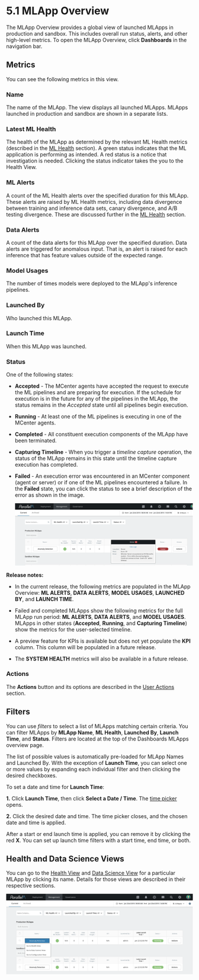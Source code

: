 5.1 MLApp Overview
============================

The MLApp Overview provides a global view of launched MLApps in
production and sandbox. This includes overall run status, alerts,
and other high-level metrics. To open the MLApp Overview,
click **Dashboards** in the navigation bar.

Metrics
-------------------

You can see the following metrics in this view.

### Name

The name of the MLApp. The view displays all launched MLApps. MLApps
launched in production and sandbox are shown in a separate lists.

### Latest ML Health

The health of the MLApp as determined by the
relevant ML Health metrics (described in the [ML Health](./5_2.md) section). A green
status indicates that the ML application is performing as intended. A red
status is a notice that investigation is needed. Clicking the status
indicator takes the you to the Health View.

### ML Alerts

A count of the ML Health alerts over the specified duration for
this MLApp. These alerts are raised by ML Health metrics, including data
divergence between training and inference data sets, canary
divergence, and A/B testing divergence. These are discussed further in the
[ML Health](./5_2.md) section.

### Data Alerts

A count of the data alerts for this MLApp over the specified
duration. Data alerts are triggered for anomalous input. That is, an
alert is raised for each inference that has feature values outside of
the expected range.

### Model Usages

The number of times models were deployed to the MLApp's
inference pipelines.

### Launched By

Who launched this MLApp.

### Launch Time

When this MLApp was launched.

### Status

One of the following states:

-   **Accepted** - The MCenter agents have accepted the request to execute
    the ML pipelines and are preparing for execution. If the schedule
    for execution is in the future for any of the pipelines in the MLApp,
    the status remains in the *Accepted* state until all pipelines
    begin execution.

-   **Running** - At least one of the ML pipelines is executing in one of
    the MCenter agents.

-   **Completed** - All constituent execution components of the MLApp have
    been terminated.

-   **Capturing Timeline** - When you trigger a *timeline capture*
    operation, the status of the MLApp remains in this state until the
    timeline capture execution has completed.

-   **Failed** - An execution error was
    encountered in an MCenter component (agent or server) or if one of the
    ML pipelines encountered a failure. In the **Failed** state, you can
    click the status to see a brief description of the
    error as shown in the image.

    ![](./images/5/1/media/image2.png)

**Release notes:**

-   In the current release, the following metrics are populated in the
    MLApp Overview: **ML ALERTS**, **DATA ALERTS**, **MODEL USAGES**,
    **LAUNCHED BY**, and **LAUNCH TIME**.

-   Failed and completed MLApps show the following metrics for the full
    MLApp run period: **ML ALERTS**, **DATA ALERTS**, and **MODEL
    USAGES**. MLApps in other states (**Accepted**, **Running**, and
    **Capturing Timeline**) show the metrics for the user-selected timeline.

-   A preview feature for KPIs is available but does not yet populate
    the **KPI** column. This column will be populated in a future
    release.

-   The **SYSTEM HEALTH** metrics will also be available in a future
    release.

### Actions

The **Actions** button and its options are described in the
[User Actions](./7_1.md) section.

Filters
-------

You can use *filters* to select a list of MLApps matching certain criteria.
You can filter MLApps by **MLApp Name**, **ML Health**,
**Launched By**, **Launch Time**, and **Status**. Filters are located
at the top of the Dashboards MLApps overview page.

The list of possible values is automatically pre-loaded for MLApp Names
and Launched By. With the exception of **Launch Time**, you can select
one or more values by expanding each individual filter and then clicking the desired
checkboxes.

To set a date and time for **Launch Time**:

**1.** Click **Launch Time**, then click
**Select a Date / Time**. The [time picker](./5_4.md) opens.

**2.** Click the desired date and time. The
time picker closes, and the chosen date and time is applied.

After a start or end launch time is applied, you can remove it by
clicking the red **X**. You can set up launch time filters with
a start time, end time, or both.

Health and Data Science Views
-----------------------------

You can go to the [Health View](./5_2.md) and [Data Science View](./5_3.md) for
a particular MLApp by clicking its name. Details for those views are
described in their respective sections.

![](./images/5/1/media/image5.png)
